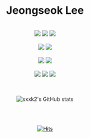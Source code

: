 <h1 align="center"> Jeongseok Lee</h1>

<br>

<div align="center">
<img src="https://img.shields.io/badge/Python-grey?style=plastic&logo=python&logoColor=3776AB"/>
<img src="https://img.shields.io/badge/Django-grey?style=plastic&logo=django&logoColor=092E20"/>
<img src="https://img.shields.io/badge/FastAPI-grey?style=plastic&logo=fastapi&logoColor=009688"/>

<br>
<br>

<img src="https://img.shields.io/badge/MySQL-grey?style=plastic&logo=mysql&logoColor=4479A1"/>
<img src="https://img.shields.io/badge/MongoDB-grey?style=plastic&logo=mongodb&logoColor=47A248"/>

<br>
<br>

<img src="https://img.shields.io/badge/Git-grey?style=plastic&logo=git&logoColor=F05032"/>
<img src="https://img.shields.io/badge/GitHub-grey?style=plastic&logo=github&logoColor=181717"/>

<br>
<br>

<img src="https://img.shields.io/badge/Amazon AWS-grey?style=plastic&logo=amazon aws&logoColor=232F3E"/>
<img src="https://img.shields.io/badge/GitHub Actions-grey?style=plastic&logo=github actions&logoColor=2088FF"/>
<img src="https://img.shields.io/badge/Redis-grey?style=plastic&logo=redis&logoColor=DC382D"/>

</div>

<br>
<br>

<div align="center">
  
![sxxk2's GitHub stats](https://github-readme-stats.vercel.app/api?username=sxxk2&theme=highcontrast&show_icons=true&count_private=true)

<br>
<br>

[![Hits](https://hits.seeyoufarm.com/api/count/incr/badge.svg?url=https%3A%2F%2Fgithub.com%2Fsxxk2&count_bg=%23000000&title_bg=%23000000&icon=&icon_color=%23E7E7E7&title=hits&edge_flat=false)](https://hits.seeyoufarm.com)

</div>


